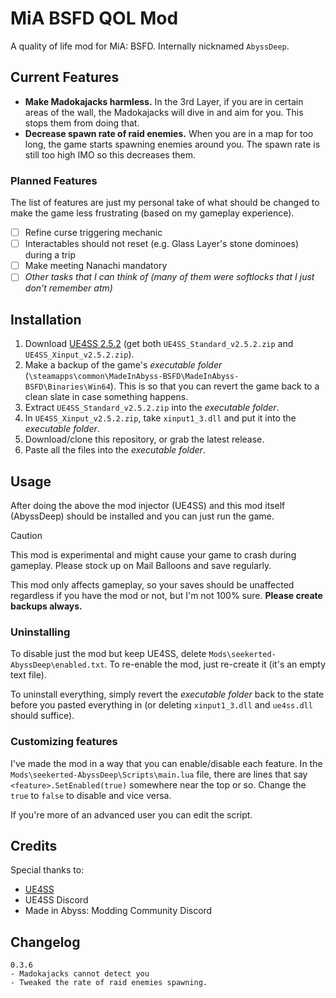# MiA BSFD QOL Mod

A quality of life mod for MiA: BSFD. Internally nicknamed `AbyssDeep`.

## Current Features

- **Make Madokajacks harmless.** In the 3rd Layer, if you are in certain areas of the wall, the Madokajacks will dive in and aim for you. This stops them from doing that.
- **Decrease spawn rate of raid enemies.** When you are in a map for too long, the game starts spawning enemies around you. The spawn rate is still too high IMO so this decreases them.

### Planned Features

The list of features are just my personal take of what should be changed to make the game less frustrating (based on my gameplay experience).

- [ ] Refine curse triggering mechanic
- [ ] Interactables should not reset (e.g. Glass Layer's stone dominoes) during a trip
- [ ] Make meeting Nanachi mandatory
- [ ] *Other tasks that I can think of (many of them were softlocks that I just don't remember atm)*

## Installation

1. Download [UE4SS 2.5.2](https://github.com/UE4SS-RE/RE-UE4SS/releases/tag/v2.5.2) (get both `UE4SS_Standard_v2.5.2.zip` and `UE4SS_Xinput_v2.5.2.zip`).
2. Make a backup of the game's _executable folder_ (`\steamapps\common\MadeInAbyss-BSFD\MadeInAbyss-BSFD\Binaries\Win64`). This is so that you can revert the game back to a clean slate in case something happens.
3. Extract `UE4SS_Standard_v2.5.2.zip` into the _executable folder_.
4. In `UE4SS_Xinput_v2.5.2.zip`, take `xinput1_3.dll` and put it into the _executable folder_.
5. Download/clone this repository, or grab the latest release.
6. Paste all the files into the _executable folder_.

## Usage

After doing the above the mod injector (UE4SS) and this mod itself (AbyssDeep) should be installed and you can just run the game.

> [!CAUTION]
> This mod is experimental and might cause your game to crash during gameplay. Please stock up on Mail Balloons and save regularly.

This mod only affects gameplay, so your saves should be unaffected regardless if you have the mod or not, but I'm not 100% sure. **Please create backups always.**

### Uninstalling

To disable just the mod but keep UE4SS, delete `Mods\seekerted-AbyssDeep\enabled.txt`. To re-enable the mod, just re-create it (it's an empty text file).

To uninstall everything, simply revert the _executable folder_ back to the state before you pasted everything in (or deleting `xinput1_3.dll` and `ue4ss.dll` should suffice).

### Customizing features

I've made the mod in a way that you can enable/disable each feature. In the `Mods\seekerted-AbyssDeep\Scripts\main.lua` file, there are lines that say `<feature>.SetEnabled(true)` somewhere near the top or so. Change the `true` to `false` to disable and vice versa.

If you're more of an advanced user you can edit the script.

## Credits

Special thanks to:
- [UE4SS](https://github.com/UE4SS-RE/RE-UE4SS)
- UE4SS Discord
- Made in Abyss: Modding Community Discord

## Changelog

```
0.3.6
- Madokajacks cannot detect you
- Tweaked the rate of raid enemies spawning.
```